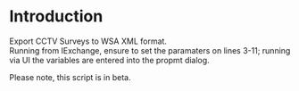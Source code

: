 # Introduction
Export CCTV Surveys to WSA XML format.  
Running from IExchange, ensure to set the paramaters on lines 3-11; running via UI the variables are entered into the propmt dialog.  

Please note, this script is in beta.  
